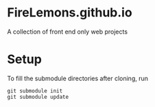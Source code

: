 # FireLemons.github.io
A collection of front end only web projects

# Setup  
To fill the submodule directories after cloning, run  

    git submodule init 
    git submodule update
